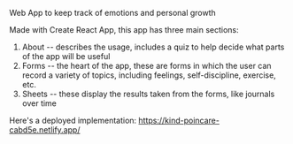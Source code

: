  Web App to keep track of emotions and personal growth
 
 Made with Create React App, this app has three main sections:
 
 1. About -- describes the usage, includes a quiz to help decide what parts of the app will be useful
 2. Forms -- the heart of the app, these are forms in which the user can record a variety of topics, including feelings, self-discipline, exercise, etc.
 3. Sheets -- these display the results taken from the forms, like journals over time
 
 Here's a deployed implementation: https://kind-poincare-cabd5e.netlify.app/
